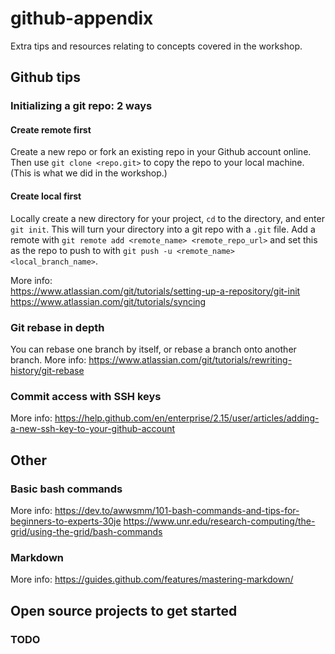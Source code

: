 # github-appendix
Extra tips and resources relating to concepts covered in the workshop.

## Github tips
### Initializing a git repo: 2 ways
#### Create remote first
Create a new repo or fork an existing repo in your Github account online. Then use `git clone <repo.git>` to copy the repo to your local machine. (This is what we did in the workshop.)

#### Create local first
Locally create a new directory for your project, `cd` to the directory, and enter `git init`. This will turn your directory into a git repo with a `.git` file. Add a remote with `git remote add <remote_name> <remote_repo_url>` and set this as the repo to push to with `git push -u <remote_name> <local_branch_name>`.

More info:  
https://www.atlassian.com/git/tutorials/setting-up-a-repository/git-init  
https://www.atlassian.com/git/tutorials/syncing



### Git rebase in depth
You can rebase one branch by itself, or rebase a branch onto another branch. 
More info: https://www.atlassian.com/git/tutorials/rewriting-history/git-rebase


### Commit access with SSH keys
More info: https://help.github.com/en/enterprise/2.15/user/articles/adding-a-new-ssh-key-to-your-github-account


## Other
### Basic bash commands
More info: https://dev.to/awwsmm/101-bash-commands-and-tips-for-beginners-to-experts-30je
https://www.unr.edu/research-computing/the-grid/using-the-grid/bash-commands

### Markdown
More info: https://guides.github.com/features/mastering-markdown/

## Open source projects to get started
### TODO
